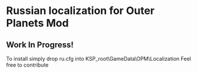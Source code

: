 # Russian localization for Outer Planets Mod
## Work In Progress!
To install simply drop ru.cfg into KSP_root\GameData\OPM\Localization
Feel free to contribute
